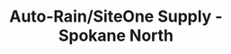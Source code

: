 ---
title: "Auto-Rain/SiteOne Supply - Spokane North"
url: /spokane/auto-rain-siteone-supply-spokane-north/
shop: doityourself
---